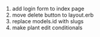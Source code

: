 1. add login form to index page
2. move delete button to layout.erb
3. replace models.id with slugs
4. make plant edit conditionals